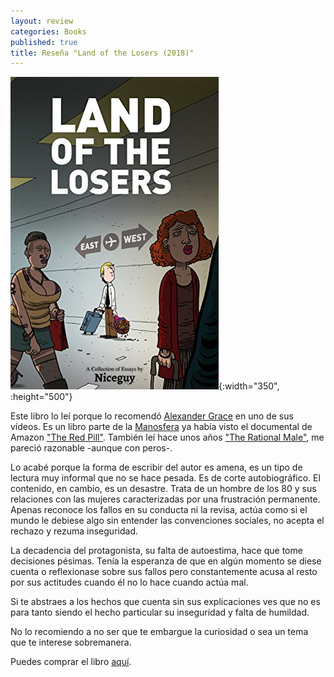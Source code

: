 ```yaml
---
layout: review
categories: Books
published: true
title: Reseña "Land of the Losers (2018)"
---
```

![](/assets/landofthelosersenglishedition.jpg){:width="350", :height="500"}

Este libro lo leí porque lo recomendó [Alexander Grace](https://www.youtube.com/channel/UCeY3vg1r0KrvuyPOi7T39eA) en uno de sus vídeos. Es un libro parte de la [Manosfera](https://es.wikipedia.org/wiki/Manosfera) ya había visto el documental de Amazon ["The Red Pill"](https://www.amazon.com/Red-Pill-Cassie-Jaye/dp/B06XGXD5LL). También leí hace unos años ["The Rational Male"](https://www.amazon.es/Rational-Male-Rollo-Tomassi/dp/1492777862), me pareció razonable -aunque con peros-.

Lo acabé porque la forma de escribir del autor es amena, es un tipo de lectura muy informal que no se hace pesada. Es de corte autobiográfico. El contenido, en cambio, es un desastre. Trata de un hombre de los 80 y sus relaciones con las mujeres caracterizadas por una frustración permanente. Apenas reconoce los fallos en su conducta ni la revisa, actúa como si el mundo le debiese algo sin entender las convenciones sociales, no acepta el rechazo y rezuma inseguridad.

La decadencia del protagonista, su falta de autoestima, hace que tome decisiones pésimas. Tenía la esperanza de que en algún momento se diese cuenta o reflexionase sobre sus fallos pero constantemente acusa al resto por sus actitudes cuando él no lo hace cuando actúa mal.

Si te abstraes a los hechos que cuenta sin sus explicaciones ves que no es para tanto siendo el hecho particular su inseguridad y falta de humildad.

No lo recomiendo a no ser que te embargue la curiosidad o sea un tema que te interese sobremanera.

Puedes comprar el libro [aquí](https://amazon.es/dp/B079Q8C1JK).
